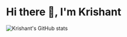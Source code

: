 # Hi there 👋, I'm Krishant

![Krishant's GitHub stats](https://github-readme-stats.vercel.app/api?username=krishtimil&show_icons=true&theme=radical&count_private=true)



<!--
**krishtimil/krishtimil** is a ✨ _special_ ✨ repository because its `README.md` (this file) appears on your GitHub profile.

Here are some ideas to get you started:

- 🔭 I’m currently working on ...
- 🌱 I’m currently learning ...
- 👯 I’m looking to collaborate on ...
- 🤔 I’m looking for help with ...
- 💬 Ask me about ...
- 📫 How to reach me: ...
- 😄 Pronouns: ...
- ⚡ Fun fact: ...
-->
